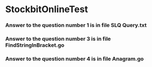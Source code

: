 # StockbitOnlineTest
### Answer to the question number 1 is in file SLQ Query.txt
### Answer to the question number 3 is in file FindStringInBracket.go
### Answer to the question number 4 is in file Anagram.go
